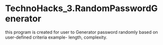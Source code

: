 # TechnoHacks_3.RandomPasswordGenerator
this program is created for user to  Generator password randomly based on user-defined criteria example- length, complexity.  
